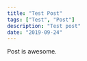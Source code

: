 ```yaml
---
title: "Test Post"
tags: ["Test", "Post"]
description: "Test post"
date: "2019-09-24"
---
```


Post is awesome.
